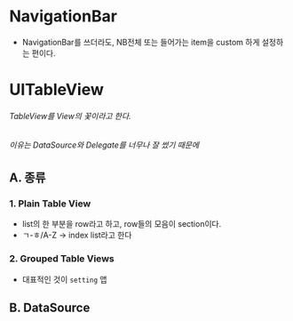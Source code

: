 # NavigationBar

- NavigationBar를 쓰더라도, NB전체 또는 들어가는 item을 custom 하게 설정하는 편이다.

# UITableView

###### TableView를 View의 꽃이라고 한다.
###### 이유는 DataSource와 Delegate를 너무나 잘 썼기 때문에

## A. 종류

### 1. Plain Table View

- list의 한 부분을 row라고 하고, row들의 모음이 section이다.
- ㄱ-ㅎ/A-Z -> index list라고 한다

### 2. Grouped Table Views
 
- 대표적인 것이 `setting` 앱

## B. DataSource



